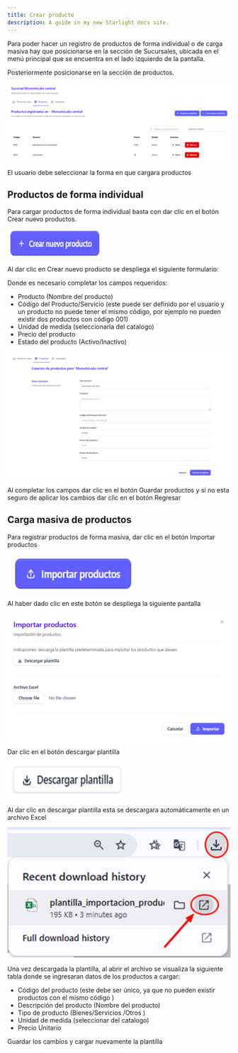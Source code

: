 ```yaml
---
title: Crear producto
description: A guide in my new Starlight docs site.
---
```


Para poder hacer un registro de productos de forma individual o de carga masiva hay que posicionarse en la sección de Sucursales, ubicada en el menú principal que se encuentra en el lado izquierdo de la pantalla.

Posteriormente posicionarse en la sección de productos.

![Página de registro](../../../assets/product-list.png)

El usuario debe seleccionar la forma en que cargara productos

## Productos de forma individual

Para cargar productos de forma individual basta con dar clic en el botón Crear nuevo productos.

![Página de registro](../../../assets/product-create-button.png)

Al dar clic en Crear nuevo producto se despliega el siguiente formulario:

Donde es necesario completar los campos requeridos:

- Producto (Nombre del producto)
- Código del Producto/Servicio (este puede ser definido por el usuario y un producto no puede tener el mismo código, por ejemplo no pueden existir dos productos con código 001)
- Unidad de medida (seleccionarla del catalogo)
- Precio del producto
- Estado del producto (Activo/Inactivo)

![Página de registro](../../../assets/product-form.png)

Al completar los campos dar clic en el botón Guardar productos y si no esta seguro de aplicar los cambios dar clic en el botón Regresar

## Carga masiva de productos

Para registrar productos de forma masiva, dar clic en el botón Importar productos

![Página de registro](../../../assets/product-import-button.png)

Al haber dado clic en este botón se despliega la siguiente pantalla

![Página de registro](../../../assets/product-import-modal.png)

Dar clic en el botón descargar plantilla

![Página de registro](../../../assets/product-download-template.png)

Al dar clic en descargar plantilla esta se descargara automáticamente en un archivo Excel

![Página de registro](../../../assets/product-template-view.png)

Una vez descargada la plantilla, al abrir el archivo se visualiza la siguiente tabla donde se ingresaran datos de los productos a cargar:

- Código del producto (este debe ser único, ya que no pueden existir productos con el mismo código )
- Descripción del producto (Nombre del producto)
- Tipo de producto (Bienes/Servicios /Otros )
- Unidad de medida (seleccionar del catalogo)
- Precio Unitario
 
Guardar los cambios y cargar nuevamente la plantilla

